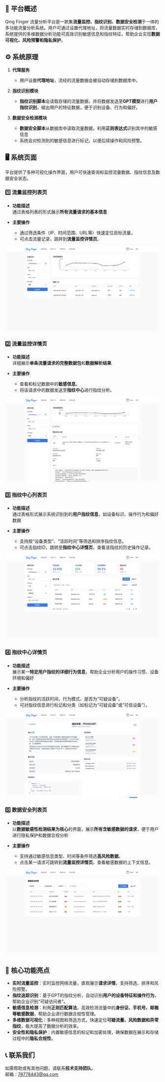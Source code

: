 ## **📘 平台概述**
Qing Finger 流量分析平台是一款集**流量监控、指纹识别、数据安全检测**于一体的多功能流量分析系统。用户可通过设置代理地址，将流量数据实时存储到数据库，系统提供的多维数据分析功能可高效识别敏感信息和指纹特征，帮助企业实现**数据可视化、风险预警和隐私保护**。
 

## **⚙️ 系统原理**
1. **代理服务**
    - 用户设置**代理地址**，流经的流量数据会被自动存储到数据库中。

2. **指纹识别模块**
    - **指纹识别脚本**会读取存储的流量数据，并将数据发送至**GPT模型**进行**用户指纹识别**，输出用户的特征数据，便于识别设备、行为和偏好。

3. **数据安全检测模块**
    - **数据安全脚本**从数据库中读取流量数据，利用**正则表达式**识别其中的敏感信息 
    - 系统会对检测到的敏感信息进行标记，以便后续操作和风险预警。
 

## **🖥️ 系统页面**
平台提供了多种可视化操作界面，用户可快速查询和监控流量数据、指纹信息及数据安全状态。

### **1️⃣ 流量监控列表页**
- **功能描述**  
  通过表格列表的形式展示**所有流量请求的基本信息** 

- **主要操作**
    - 通过筛选条件（IP、时间范围、URL等）快速定位目标流量。
    - 可点击流量记录，跳转到**流量监控详情页**。
  
![img.png](docs/images/img.png)


### **2️⃣ 流量监控详情页**
- **功能描述**  
  详细展示**单条流量请求的完整数据包**和**数据解析结果** 

- **主要操作**
    - 查看和标记数据中的**敏感信息**。
    - 将该请求中的数据发送至**指纹中心**进行指纹分析。

![img_1.png](docs/images/img_1.png)

### **3️⃣ 指纹中心列表页**
- **功能描述**  
  通过表格形式展示系统识别到的**用户指纹信息**，如设备标识、操作行为和偏好数据 

- **主要操作**
    - 支持按“设备类型”、“活跃时间”等筛选和排序指纹信息。
    - 可点击指纹ID，跳转至**指纹中心详情页**，查看该指纹的历史操作记录。

![img_2.png](docs/images/img_2.png)

### **4️⃣ 指纹中心详情页**
- **功能描述**  
  展示某一**特定用户指纹的详细行为信息**，帮助企业分析用户的操作习惯、设备环境和偏好 

- **主要操作**
    - 分析指纹的活跃时间、行为模式、是否为“可疑设备”。
    - 可对指纹信息进行标记和分类（如标记为“可疑设备”或“可信设备”）。

![img_3.png](docs/images/img_3.png)


### **5️⃣ 数据安全列表页**
- **功能描述**  
  以**数据敏感性检测结果为核心**的界面，展示**所有含敏感数据的请求**，便于用户进行隐私保护和数据合规分析 

- **主要操作**
    - 支持通过敏感信息类型、时间等条件筛选**高风险数据**。
    - 点击某一请求可跳转到**流量监控详情页**，查看敏感数据的上下文信息。

![img_4.png](docs/images/img_4.png)

## **📌 核心功能亮点**

- **实时流量监控**：实时监控网络流量，直观展示**请求详情**，支持筛选、排序和风险预警。
- **指纹追踪识别**：基于GPT的指纹分析，自动识别**用户的设备特征和操作行为**，帮助企业识别“可疑访问者”。
- **敏感信息检测**：利用**正则匹配算法**，高效检测流量中的**身份证、手机号、邮箱等敏感数据**，帮助企业进行数据合规性管理。
- **多维数据可视化**：多种视图和筛选方式，快速定位**可疑流量、风险数据和异常指纹**，极大提高了数据分析的效率。
- **安全性和隐私保护**：内置敏感信息的标记和加密处理，确保数据在展示和存储过程中的**隐私合规性**。


## **📞 联系我们**
如需帮助或有其他问题，请联系**技术支持团队**。  
邮箱：78778443@qq.com